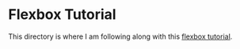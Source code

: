 # Flexbox Tutorial

This directory is where I am following along with this [flexbox tutorial](https://internetingishard.netlify.app/html-and-css/flexbox/index.html).
